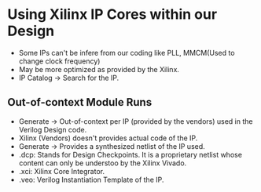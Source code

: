 # Using Xilinx IP Cores within our Design
- Some IPs can't be infere from our coding like PLL, MMCM(Used to change clock frequency)
- May be more optimized as provided by the Xilinx.
- IP Catalog -> Search for the IP.

## Out-of-context Module Runs
- Generate -> Out-of-context per IP (provided by the vendors) used in the Verilog Design code.
- Xilinx (Vendors) doesn't provides actual code of the IP.
- Generate -> Provides a synthesized netlist of the IP used.
- .dcp: Stands for Design Checkpoints. It is a proprietary netlist whose content can only be understoo by the Xilinx Vivado.
- .xci: Xilinx Core Integrator.
- .veo: Verilog Instantiation Template of the IP.
